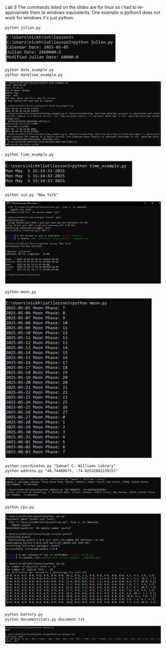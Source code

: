 Lab 3
The commands listed on the slides are for linux so i had to re-appropriate them to windows equivalents. One example is python3 does not work for windows it's just python.

`python julian.py`

![Julian](julian.PNG)

```
python date_example.py
python datetime_example.py
```

![Dates](date.PNG)

`python time_example.py`

![Time](time.PNG)

`python sun.py "New York"`

![NY](Newyork.PNG)

`python moon.py`

![Moon](moon.PNG)

```
python coordinates.py "Samuel C. Williams Library"
python address.py "40.74480675, -74.02532861159351"
```

![Stevens](stevens.PNG)

`python cpu.py`

![CPU](cpu.PNG)

```
python battery.py
python documentstats.py document.txt
```

![last](last.PNG)





